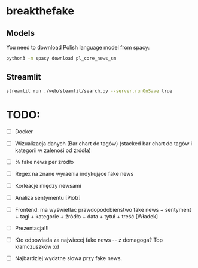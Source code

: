 # breakthefake


## Models
You need to download Polish language model from spacy: 
```bash
python3 -m spacy download pl_core_news_sm
```

## Streamlit 
```bash 
streamlit run ./web/steamlit/search.py --server.runOnSave true  
```



# TODO:

- [ ] Docker 
- [ ] Wizualizacja danych (Bar chart do tagów) (stacked bar chart do tagów i kategorii w zalenośi od źródła)
- [ ] % fake news per źródło 
- [ ] Regex na znane wyraenia indykujące fake news 
- [ ] Korleacje między newsami 
- [ ] Analiza sentymentu [Piotr]
- [ ] Frontend: ma wyświetlac prawdopodobienstwo fake news + sentyment + tagi + kategorie + źródło + data + tytuł + treść [Władek]
- [ ] Prezentacja!!!

- [ ] Kto odpowiada za najwiecej fake news -- z demagoga? Top kłamczuszków xd
- [ ] Najbardziej wydatne słowa przy fake news.